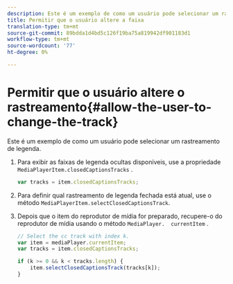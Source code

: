 ```yaml
---
description: Este é um exemplo de como um usuário pode selecionar um rastreamento de legenda.
title: Permitir que o usuário altere a faixa
translation-type: tm+mt
source-git-commit: 89bdda1d4bd5c126f19ba75a819942df901183d1
workflow-type: tm+mt
source-wordcount: '77'
ht-degree: 0%

---
```



# Permitir que o usuário altere o rastreamento{#allow-the-user-to-change-the-track}

Este é um exemplo de como um usuário pode selecionar um rastreamento de legenda.

1. Para exibir as faixas de legenda ocultas disponíveis, use a propriedade `MediaPlayerItem.closedCaptionsTracks` .

   ```js
   var tracks = item.closedCaptionsTracks;
   ```

1. Para definir qual rastreamento de legenda fechada está atual, use o método `MediaPlayerItem.selectClosedCaptionsTrack`.
1. Depois que o item do reprodutor de mídia for preparado, recupere-o do reprodutor de mídia usando o método ` MediaPlayer.  currentItem ` .

   ```js
   // Select the cc track with index k. 
   var item = mediaPlayer.currentItem;     
   var tracks = item.closedCaptionsTracks; 
   
   if (k >= 0 && k < tracks.length) { 
       item.selectClosedCaptionsTrack(tracks[k]); 
   }
   ```

